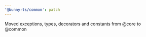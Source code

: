 ```yaml
---
'@bunny-ts/common': patch
---
```


Moved exceptions, types, decorators and constants from @core to @common
